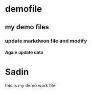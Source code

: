 # demofile
## my demo files

### update markdwon file and modify 

#### Again update data

# Sadin

this is my demo work file

